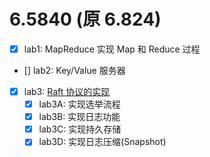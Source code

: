 # 6.5840 (原 6.824)

- [x] lab1: MapReduce 实现 Map 和 Reduce 过程
- [] lab2: Key/Value 服务器
- [x] lab3: [Raft 协议的实现](src/raft/README.md)
  - [x] lab3A: 实现选举流程
  - [x] lab3B: 实现日志功能
  - [x] lab3C: 实现持久存储
  - [x] lab3D: 实现日志压缩(Snapshot)
